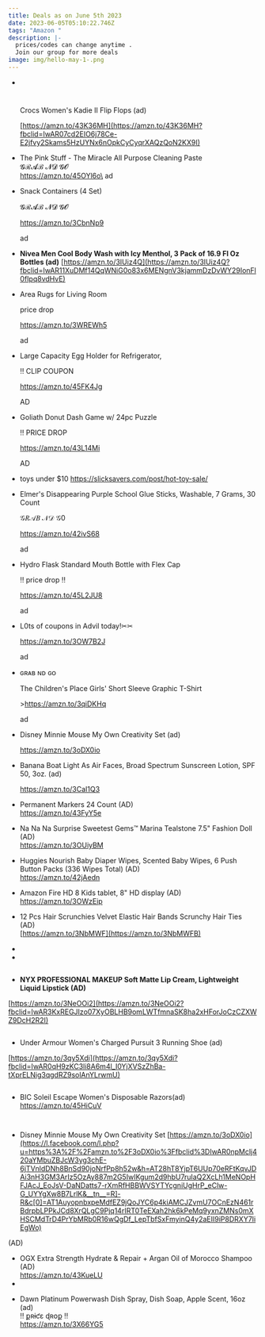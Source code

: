 ```yaml
---
title: Deals as on June 5th 2023
date: 2023-06-05T05:10:22.746Z
tags: "Amazon "
description: |-
  prices/codes can change anytime . 
  Join our group for more deals
image: img/hello-may-1-.png
---
```

* ![]()

  ![]()



  ![]()

  Crocs Women's Kadie II Flip Flops (ad) <!--StartFragment-->

  [https://amzn.to/43K36MH](https://amzn.to/43K36MH?fbclid=IwAR07cd2EIO6j78Ce-E2jfvy2Skams5HzUYNx6nOpkCyCyqrXAQzQoN2KX9I)
* The Pink Stuff - The Miracle All Purpose Cleaning Paste\
  𝓖ℛ𝓐ℬ 𝓝𝓓 𝓖𝓞\
  https://amzn.to/45OYl6o\
  ad
* Snack Containers (4 Set)

  𝓖ℛ𝓐ℬ 𝓝𝓓 𝓖𝓞

  https://amzn.to/3CbnNp9

  ad
* **Nivea Men Cool Body Wash with Icy Menthol, 3 Pack of 16.9 Fl Oz Bottles (ad)** [https://amzn.to/3IUiz4Q](https://amzn.to/3IUiz4Q?fbclid=IwAR11XuDMf14QqWNiG0o83x6MENgnV3kjammDzDvWY29IonFl0fIpq8vdHvE)
* Area Rugs for Living Room

  price drop

  https://amzn.to/3WREWh5

  ad
* Large Capacity Egg Holder for Refrigerator,

  ‼ CLIP COUPON 

  https://amzn.to/45FK4Jg

  AD
* Goliath Donut Dash Game w/ 24pc Puzzle

  ‼ PRICE DROP

  https://amzn.to/43L14Mi

  AD
* t﻿oys under $10 https://slicksavers.com/post/hot-toy-sale/
* Elmer's Disappearing Purple School Glue Sticks, Washable, 7 Grams, 30 Count

  𝒢𝑅𝒜𝐵 𝒩𝒟 𝒢0

  https://amzn.to/42ivS68

  ad
* Hydro Flask Standard Mouth Bottle with Flex Cap

  ‼ price drop ‼

  https://amzn.to/45L2JU8

  ad
* L0ts of coupons in Advil today!✂✂

  https://amzn.to/3OW7B2J

  ad
* ɢʀᴀʙ ɴᴅ ɢᴏ

  The Children's Place Girls' Short Sleeve Graphic T-Shirt

  \>https://amzn.to/3qiDKHq

  ad
* Disney Minnie Mouse My Own Creativity Set (ad)

  ﻿https://amzn.to/3oDX0io 
* Banana Boat Light As Air Faces, Broad Spectrum Sunscreen Lotion, SPF 50, 3oz. (ad)

  https://amzn.to/3CaI1Q3
* Permanent Markers 24 Count (AD)\
  <https://amzn.to/43FyY5e>
* Na Na Na Surprise Sweetest Gems™ Marina Tealstone 7.5" Fashion Doll (AD)\
  <https://amzn.to/3OUiyBM>
* Huggies Nourish Baby Diaper Wipes, Scented Baby Wipes, 6 Push Button Packs (336 Wipes Total) (AD)\
  <https://amzn.to/42jAedn>
* Amazon Fire HD 8 Kids tablet, 8" HD display (AD)\
  <https://amzn.to/3OWzEip>
* 12 Pcs Hair Scrunchies Velvet Elastic Hair Bands Scrunchy Hair Ties (AD)\
  [https://amzn.to/3NbMWF](https://amzn.to/3NbMWFB)
*
*

![]()

* **NYX PROFESSIONAL MAKEUP Soft Matte Lip Cream, Lightweight Liquid Lipstick (AD)**

[https://amzn.to/3NeOOi2](https://amzn.to/3NeOOi2?fbclid=IwAR3KxREGJIzo07XyOBLHB9omLWTfmnaSK8ha2xHForJoCzCZXWZ9DcH2R2I)

![]()

* ﻿Under Armour Women's Charged Pursuit 3 Running Shoe (ad) 

[https://amzn.to/3qy5Xdi](https://amzn.to/3qy5Xdi?fbclid=IwAR0qH9zKC3li8A6m4l_I0YjXVSzZhBa-tXprELNig3qgdRZ9solAnYLrwmU)

![]()

* BIC Soleil Escape Women's Disposable Razors(ad) https://amzn.to/45HiCuV

![]()

![]()

* Disney Minnie Mouse My Own Creativity Set [https://amzn.to/3oDX0io](https://l.facebook.com/l.php?u=https%3A%2F%2Famzn.to%2F3oDX0io%3Ffbclid%3DIwAR0npMclj420aYMbuZBJcW3yg3chE-6jTVnldDNh8BnSd90joNrfPp8h52w&h=AT28hT8YjpT6UUp70eRFtKqvJDAi3nH3GM3ArIz5OzAy887m2G5IwIKgum2d9hbU7ruIaQ2XcLh1MeNOpHFJAcJ_EoJsV-DaNDatts7-rXmRfHBBWVSYTYcgniUgHrP_eClw-G_UYYgXw8B7LrlK&__tn__=R]-R&c[0]=AT1AuyopnbxpeMdfEZ9jQoJYC6p4kiAMCJZvmU7OCnEzN461rBdrpbLPPkJCd8XrQLgC9Pjq14rIRT0TeEXah2hk6kPeMq9yxnZMNs0mXHSCMdTrD4PrYbMRb0R16wQgDf_LepTbfSxFmyinQ4y2aEII9iP8DRXY7IiEgWo)

(AD) 

* OGX Extra Strength Hydrate & Repair + Argan Oil of Morocco Shampoo (AD)\
  <https://amzn.to/43KueLU>
*

<!---->

* Dawn Platinum Powerwash Dish Spray, Dish Soap, Apple Scent, 16oz (ad)\
  ‼️ քʀɨƈɛ ɖʀօք ‼️\
  <https://amzn.to/3X66YG5>
